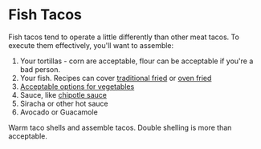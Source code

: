 Fish Tacos
==========

Fish tacos tend to operate a little differently than other meat tacos. To execute them effectively, you'll want to assemble:

1. Your tortillas - corn are acceptable, flour can be acceptable if you're a bad person.
2. Your fish. Recipes can cover [traditional fried](/base_layers/battered_catfish.md) or [oven fried](/base_layers/baked_tilapia.md)
3. [Acceptable options for vegetables](/mixins/veg_for_fish_tacos.md)
4. Sauce, like [chipotle sauce](/condiments/chipotle_sauce.md)
5. Siracha or other hot sauce
6. Avocado or Guacamole

Warm taco shells and assemble tacos. Double shelling is more than acceptable.